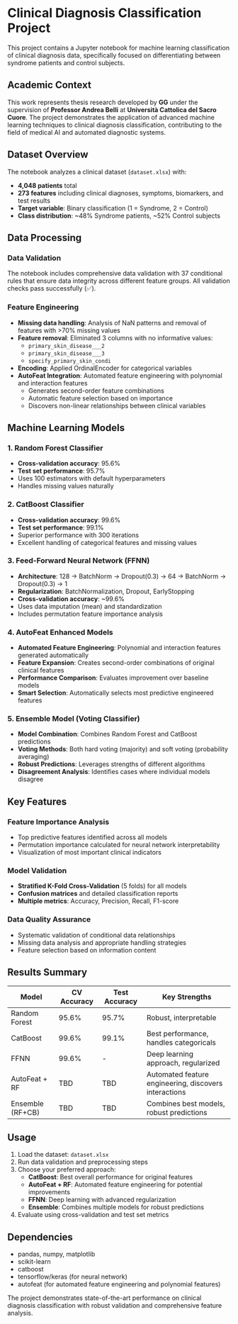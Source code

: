 # Clinical Diagnosis Classification Project

This project contains a Jupyter notebook for machine learning classification of clinical diagnosis data, specifically focused on differentiating between syndrome patients and control subjects.

## Academic Context

This work represents thesis research developed by **GG** under the supervision of **Professor Andrea Belli** at **Università Cattolica del Sacro Cuore**. The project demonstrates the application of advanced machine learning techniques to clinical diagnosis classification, contributing to the field of medical AI and automated diagnostic systems.

## Dataset Overview

The notebook analyzes a clinical dataset (`dataset.xlsx`) with:
- **4,048 patients** total
- **273 features** including clinical diagnoses, symptoms, biomarkers, and test results
- **Target variable**: Binary classification (1 = Syndrome, 2 = Control)
- **Class distribution**: ~48% Syndrome patients, ~52% Control subjects

## Data Processing

### Data Validation
The notebook includes comprehensive data validation with 37 conditional rules that ensure data integrity across different feature groups. All validation checks pass successfully (✅).

### Feature Engineering
- **Missing data handling**: Analysis of NaN patterns and removal of features with >70% missing values
- **Feature removal**: Eliminated 3 columns with no informative values:
  - `primary_skin_disease___2`
  - `primary_skin_disease___3` 
  - `specify_primary_skin_condi`
- **Encoding**: Applied OrdinalEncoder for categorical variables
- **AutoFeat Integration**: Automated feature engineering with polynomial and interaction features
  - Generates second-order feature combinations
  - Automatic feature selection based on importance
  - Discovers non-linear relationships between clinical variables

## Machine Learning Models

### 1. Random Forest Classifier
- **Cross-validation accuracy**: 95.6%
- **Test set performance**: 95.7%
- Uses 100 estimators with default hyperparameters
- Handles missing values naturally

### 2. CatBoost Classifier
- **Cross-validation accuracy**: 99.6%
- **Test set performance**: 99.1%
- Superior performance with 300 iterations
- Excellent handling of categorical features and missing values

### 3. Feed-Forward Neural Network (FFNN)
- **Architecture**: 128 → BatchNorm → Dropout(0.3) → 64 → BatchNorm → Dropout(0.3) → 1
- **Regularization**: BatchNormalization, Dropout, EarlyStopping
- **Cross-validation accuracy**: ~99.6%
- Uses data imputation (mean) and standardization
- Includes permutation feature importance analysis

### 4. AutoFeat Enhanced Models
- **Automated Feature Engineering**: Polynomial and interaction features generated automatically
- **Feature Expansion**: Creates second-order combinations of original clinical features
- **Performance Comparison**: Evaluates improvement over baseline models
- **Smart Selection**: Automatically selects most predictive engineered features

### 5. Ensemble Model (Voting Classifier)
- **Model Combination**: Combines Random Forest and CatBoost predictions
- **Voting Methods**: Both hard voting (majority) and soft voting (probability averaging)
- **Robust Predictions**: Leverages strengths of different algorithms
- **Disagreement Analysis**: Identifies cases where individual models disagree

## Key Features

### Feature Importance Analysis
- Top predictive features identified across all models
- Permutation importance calculated for neural network interpretability
- Visualization of most important clinical indicators

### Model Validation
- **Stratified K-Fold Cross-Validation** (5 folds) for all models
- **Confusion matrices** and detailed classification reports
- **Multiple metrics**: Accuracy, Precision, Recall, F1-score

### Data Quality Assurance
- Systematic validation of conditional data relationships
- Missing data analysis and appropriate handling strategies
- Feature selection based on information content

## Results Summary

| Model | CV Accuracy | Test Accuracy | Key Strengths |
|-------|-------------|---------------|---------------|
| Random Forest | 95.6% | 95.7% | Robust, interpretable |
| CatBoost | 99.6% | 99.1% | Best performance, handles categoricals |
| FFNN | 99.6% | - | Deep learning approach, regularized |
| AutoFeat + RF | TBD | TBD | Automated feature engineering, discovers interactions |
| Ensemble (RF+CB) | TBD | TBD | Combines best models, robust predictions |

## Usage

1. Load the dataset: `dataset.xlsx`
2. Run data validation and preprocessing steps
3. Choose your preferred approach:
   - **CatBoost**: Best overall performance for original features
   - **AutoFeat + RF**: Automated feature engineering for potential improvements
   - **FFNN**: Deep learning with advanced regularization
   - **Ensemble**: Combines multiple models for robust predictions
4. Evaluate using cross-validation and test set metrics

## Dependencies

- pandas, numpy, matplotlib
- scikit-learn
- catboost
- tensorflow/keras (for neural network)
- autofeat (for automated feature engineering and polynomial features)

The project demonstrates state-of-the-art performance on clinical diagnosis classification with robust validation and comprehensive feature analysis.